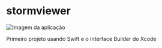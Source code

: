 # stormviewer
![Imagem da aplicação](https://andrearns.com/wp-content/uploads/2021/03/StormViewer.jpg)

Primeiro projeto usando Swift e o Interface Builder do Xcode
